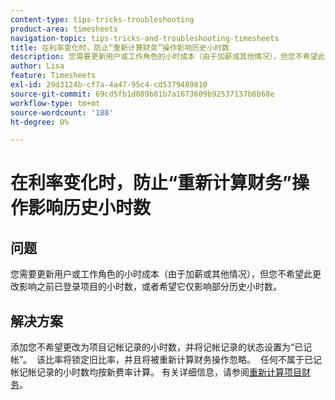 ```yaml
---
content-type: tips-tricks-troubleshooting
product-area: timesheets
navigation-topic: tips-tricks-and-troubleshooting-timesheets
title: 在利率变化时，防止“重新计算财务”操作影响历史小时数
description: 您需要更新用户或工作角色的小时成本（由于加薪或其他情况），但您不希望此更改影响之前已登录项目的小时数，或者希望它仅影响部分历史小时数。
author: Lisa
feature: Timesheets
exl-id: 29d3124b-cf7a-4a47-95c4-cd5379489810
source-git-commit: 69cd5fb1d089b81b7a1673609b92537137b6b68e
workflow-type: tm+mt
source-wordcount: '188'
ht-degree: 0%

---
```


# 在利率变化时，防止“重新计算财务”操作影响历史小时数

## 问题

您需要更新用户或工作角色的小时成本（由于加薪或其他情况），但您不希望此更改影响之前已登录项目的小时数，或者希望它仅影响部分历史小时数。

## 解决方案

添加您不希望更改为项目记帐记录的小时数，并将记帐记录的状态设置为“已记帐”。  该比率将锁定旧比率，并且将被重新计算财务操作忽略。  任何不属于已记帐记帐记录的小时数均按新费率计算。 有关详细信息，请参阅[重新计算项目财务](../../manage-work/projects/project-finances/recalculate-project-finances.md)。
